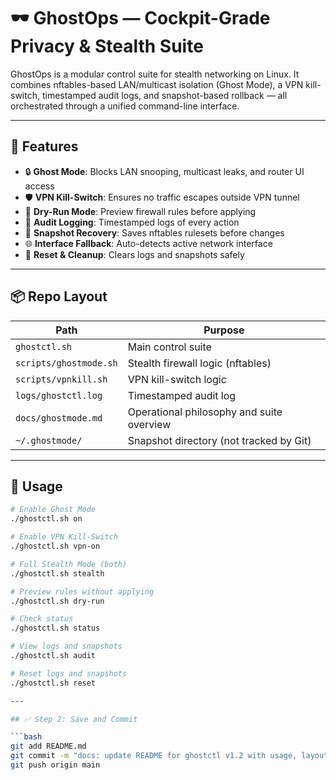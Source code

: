 # 🕶️ GhostOps — Cockpit-Grade Privacy & Stealth Suite

GhostOps is a modular control suite for stealth networking on Linux. It combines nftables-based LAN/multicast isolation (Ghost Mode), a VPN kill-switch, timestamped audit logs, and snapshot-based rollback — all orchestrated through a unified command-line interface.

---

## 🚀 Features

- 🔒 **Ghost Mode**: Blocks LAN snooping, multicast leaks, and router UI access
- 🛡️ **VPN Kill-Switch**: Ensures no traffic escapes outside VPN tunnel
- 🧪 **Dry-Run Mode**: Preview firewall rules before applying
- 🧾 **Audit Logging**: Timestamped logs of every action
- 🧯 **Snapshot Recovery**: Saves nftables rulesets before changes
- 🌐 **Interface Fallback**: Auto-detects active network interface
- 🧹 **Reset & Cleanup**: Clears logs and snapshots safely

---

## 📦 Repo Layout

| Path                        | Purpose                                      |
|-----------------------------|----------------------------------------------|
| `ghostctl.sh`               | Main control suite                          |
| `scripts/ghostmode.sh`      | Stealth firewall logic (nftables)           |
| `scripts/vpnkill.sh`        | VPN kill-switch logic                       |
| `logs/ghostctl.log`         | Timestamped audit log                       |
| `docs/ghostmode.md`         | Operational philosophy and suite overview   |
| `~/.ghostmode/`             | Snapshot directory (not tracked by Git)     |

---

## 🧭 Usage

```bash
# Enable Ghost Mode
./ghostctl.sh on

# Enable VPN Kill-Switch
./ghostctl.sh vpn-on

# Full Stealth Mode (both)
./ghostctl.sh stealth

# Preview rules without applying
./ghostctl.sh dry-run

# Check status
./ghostctl.sh status

# View logs and snapshots
./ghostctl.sh audit

# Reset logs and snapshots
./ghostctl.sh reset

---

## ✅ Step 2: Save and Commit

```bash
git add README.md
git commit -m "docs: update README for ghostctl v1.2 with usage, layout, safety"
git push origin main
